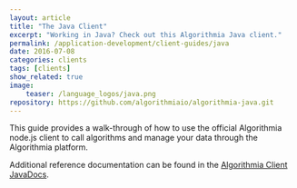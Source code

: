 ```yaml
---
layout: article
title: "The Java Client"
excerpt: "Working in Java? Check out this Algorithmia Java client."
permalink: /application-development/client-guides/java
date: 2016-07-08
categories: clients
tags: [clients]
show_related: true
image:
    teaser: /language_logos/java.png
repository: https://github.com/algorithmiaio/algorithmia-java.git
---
```


This guide provides a walk-through of how to use the official Algorithmia node.js client to call algorithms and manage your data
through the Algorithmia platform.

Additional reference documentation can be found in the [Algorithmia Client JavaDocs](http://www.javadoc.io/doc/com.algorithmia/algorithmia-client).